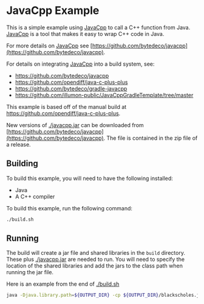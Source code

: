 # JavaCpp Example 

This is a simple example using [JavaCpp](https://github.com/bytedeco/javacpp) to call a C++ function from Java.
[JavaCpp](https://github.com/bytedeco/javacpp) is a tool that makes it easy to wrap C++ code in Java.

For more details on [JavaCpp](https://github.com/bytedeco/javacpp) see [https://github.com/bytedeco/javacpp](https://github.com/bytedeco/javacpp).

For details on integrating [JavaCpp](https://github.com/bytedeco/javacpp) into a build system, see:
* https://github.com/bytedeco/javacpp
* https://github.com/opendiff/java-c-plus-plus
* https://github.com/bytedeco/gradle-javacpp
* https://github.com/illumon-public/JavaCppGradleTemplate/tree/master

This example is based off of the manual build at https://github.com/opendiff/java-c-plus-plus.

New versions of [./javacpp.jar](./javacpp.jar) can be downloaded from [https://github.com/bytedeco/javacpp](https://github.com/bytedeco/javacpp).  The file is contained in the zip file of a release.

## Building

To build this example, you will need to have the following installed:
* Java
* A C++ compiler

To build this example, run the following command:
```bash
./build.sh
```

## Running

The build will create a jar file and shared libraries in the `build` directory.  These plus [./javacpp.jar](./javacpp.jar) are needed to run.
You will need to specify the location of the shared libraries and add the jars to the class path when running the jar file.

Here is an example from the end of [./build.sh](./build.sh)
```bash
java -Djava.library.path=${OUTPUT_DIR} -cp ${OUTPUT_DIR}/blackscholes.jar:javacpp.jar org.example.Main
```

